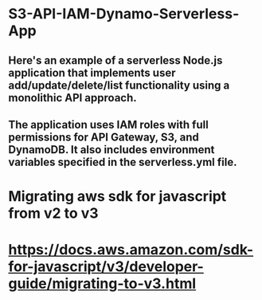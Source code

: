 # S3-API-IAM-Dynamo-Serverless-App

## Here's an example of a serverless Node.js application that implements user add/update/delete/list functionality using a monolithic API approach. 
## The application uses IAM roles with full permissions for API Gateway, S3, and DynamoDB. It also includes environment variables specified in the serverless.yml file.

# Migrating aws sdk for javascript from v2 to v3
# https://docs.aws.amazon.com/sdk-for-javascript/v3/developer-guide/migrating-to-v3.html